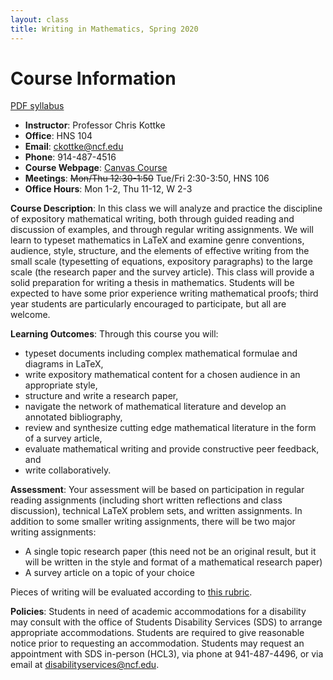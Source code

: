 ```yaml
---
layout: class
title: Writing in Mathematics, Spring 2020
---
```


Course Information
====================================
[PDF syllabus](syllabus.pdf)

- **Instructor**: Professor Chris Kottke
- **Office**: HNS 104
- **Email**: [ckottke@ncf.edu](mailto:ckottke@ncf.edu)
- **Phone**: 914-487-4516
- **Course Webpage**: [Canvas Course](https://ncf.instructure.com/courses/4743)
- **Meetings**: ~~Mon/Thu 12:30-1:50~~ Tue/Fri 2:30-3:50, HNS 106
- **Office Hours**: Mon 1-2, Thu 11-12, W 2-3

**Course Description**: 
In this class we will analyze and practice the
discipline of expository mathematical writing, both through guided reading and
discussion of examples, and through regular writing assignments. We will learn
to typeset mathematics in LaTeX and examine genre conventions, audience, style,
structure, and the elements of effective writing from the small scale
(typesetting of equations, expository paragraphs) to the large scale (the
research paper and the survey article). This class will provide a solid
preparation for writing a thesis in mathematics. Students will be expected to
have some prior experience writing mathematical proofs; third year students are
particularly encouraged to participate, but all are welcome. 

**Learning Outcomes**:
Through this course you will:

- typeset documents including complex mathematical formulae and diagrams in LaTeX,
- write expository mathematical content for a chosen audience in an appropriate style,
- structure and write a research paper,
- navigate the network of mathematical literature and develop an annotated bibliography,
- review and synthesize cutting edge mathematical literature in the form of a survey article,
- evaluate mathematical writing and provide constructive peer feedback, and
- write collaboratively.

**Assessment**: 
Your assessment will be based on participation in regular reading assignments (including short written reflections and class discussion), technical LaTeX problem sets, and written assignments. In addition to some smaller writing assignments, there will be two major writing assignments:

- A single topic research paper (this need not be an original result, but it will be written in the style and format of a mathematical research paper)
- A survey article on a topic of your choice

Pieces of writing will be evaluated according to [this rubric](http://ckottke.ncf.edu/writing_sp20/rubric.pdf).

**Policies**: 
Students in need of academic accommodations for a disability may consult with the office of Students
Disability Services (SDS) to arrange appropriate accommodations. Students are required to give
reasonable notice prior to requesting an accommodation. Students may request an appointment with
SDS in-person (HCL3), via phone at 941-487-4496, or via email at [disabilityservices@ncf.edu](mailto:disabilityservices@ncf.edu).


